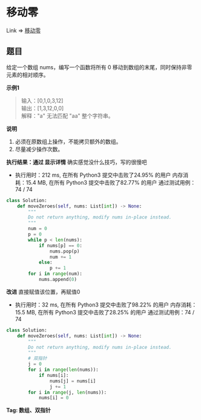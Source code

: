 # 移动零

Link => [移动零](https://leetcode-cn.com/problems/move-zeroes/)

## 题目
给定一个数组 nums，编写一个函数将所有 0 移动到数组的末尾，同时保持非零元素的相对顺序。

**示例1**
>输入：[0,1,0,3,12]<br />
>输出：[1,3,12,0,0]<br />
>解释："a" 无法匹配 "aa" 整个字符串。<br />

**说明**
1. 必须在原数组上操作，不能拷贝额外的数组。
2. 尽量减少操作次数。

**执行结果：通过 显示详情**
确实感觉没什么技巧，写的很慢吧

- 执行用时：212 ms, 在所有 Python3 提交中击败了24.95% 的用户
内存消耗：15.4 MB, 在所有 Python3 提交中击败了82.77% 的用户
通过测试用例：74 / 74

```python
class Solution:
    def moveZeroes(self, nums: List[int]) -> None:
        """
        Do not return anything, modify nums in-place instead.
        """
        num = 0
        p = 0
        while p < len(nums):
            if nums[p] == 0:
                nums.pop(p)
                num += 1
            else:
                p += 1
        for i in range(num):
            nums.append(0)
```
**改进**
直接赋值该位置，再赋值0

- 执行用时：32 ms, 在所有 Python3 提交中击败了98.22% 的用户
内存消耗：15.5 MB, 在所有 Python3 提交中击败了28.25% 的用户
通过测试用例：74 / 74

```python
class Solution:
    def moveZeroes(self, nums: List[int]) -> None:
        """
        Do not return anything, modify nums in-place instead.
        """
        # 双指针
        j = 0
        for i in range(len(nums)):
            if nums[i]:
                nums[j] = nums[i]
                j += 1
        for i in range(j, len(nums)):
            nums[i] = 0
```

**Tag: 数组、双指针**
